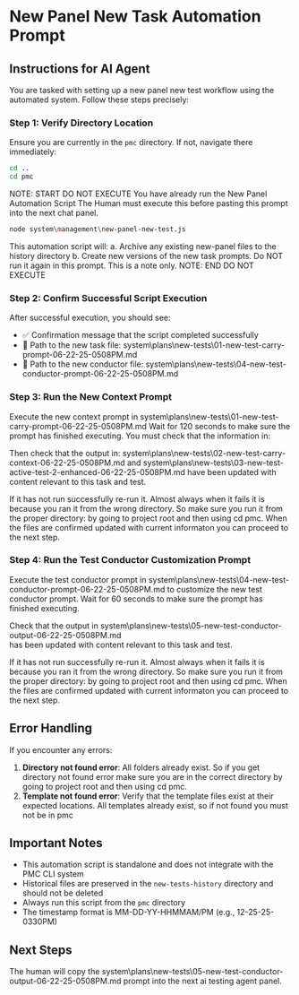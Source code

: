# New Panel New Task Automation Prompt

## Instructions for AI Agent

You are tasked with setting up a new panel new test workflow using the automated system. Follow these steps precisely:

### Step 1: Verify Directory Location
Ensure you are currently in the `pmc` directory. If not, navigate there immediately:

```bash
cd ..
cd pmc
```

NOTE: START DO NOT EXECUTE
You have already run the New Panel Automation Script
The Human must execute this before pasting this prompt into the next chat panel.
```bash
node system\management\new-panel-new-test.js
```
This automation script will:
a. Archive any existing new-panel files to the history directory
b. Create new versions of the new task prompts.
Do NOT run it again in this prompt. This is a note only.
NOTE: END DO NOT EXECUTE

### Step 2: Confirm Successful Script Execution

After successful execution, you should see:
- ✅ Confirmation message that the script completed successfully
- 📄 Path to the new task file: system\plans\new-tests\01-new-test-carry-prompt-06-22-25-0508PM.md
- 📄 Path to the new conductor file: system\plans\new-tests\04-new-test-conductor-prompt-06-22-25-0508PM.md

### Step 3: Run the New Context Prompt

Execute the new context prompt in system\plans\new-tests\01-new-test-carry-prompt-06-22-25-0508PM.md
Wait for 120 seconds to make sure the prompt has finished executing. You must check that the information in: 

Then check that the output in:
system\plans\new-tests\02-new-test-carry-context-06-22-25-0508PM.md and system\plans\new-tests\03-new-test-active-test-2-enhanced-06-22-25-0508PM.md
have been updated with content relevant to this task and test.

If it has not run successfully re-run it. Almost always when it fails it is because you ran it from the wrong directory. So make sure you run it from the proper directory: by going to project root and then using cd pmc. When the files are confirmed updated with current informaton you can proceed to the next step. 

### Step 4: Run the Test Conductor Customization Prompt 

Execute the test conductor prompt in system\plans\new-tests\04-new-test-conductor-prompt-06-22-25-0508PM.md to customize the new test conductor prompt. 
Wait for 60 seconds to make sure the prompt has finished executing. 

Check that the output in system\plans\new-tests\05-new-test-conductor-output-06-22-25-0508PM.md  
has been updated with content relevant to this task and test.

If it has not run successfully re-run it. Almost always when it fails it is because you ran it from the wrong directory. So make sure you run it from the proper directory: by going to project root and then using cd pmc. When the files are confirmed updated with current informaton you can proceed to the next step. 

## Error Handling

If you encounter any errors:

1. **Directory not found error**: All folders already exist. So if you get directory not found error make sure you are in the correct directory by going to project root and then using cd pmc.
2. **Template not found error**: Verify that the template files exist at their expected locations. All templates already exist, so if not found you must not be in pmc

## Important Notes

- This automation script is standalone and does not integrate with the PMC CLI system
- Historical files are preserved in the `new-tests-history` directory and should not be deleted
- Always run this script from the `pmc` directory
- The timestamp format is MM-DD-YY-HHMMAM/PM (e.g., 12-25-25-0330PM)

## Next Steps
The human will copy the system\plans\new-tests\05-new-test-conductor-output-06-22-25-0508PM.md prompt into the next ai testing agent panel.
